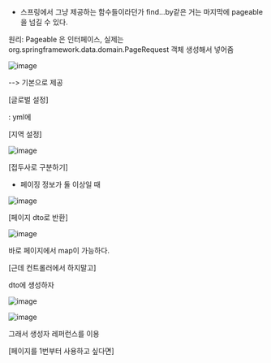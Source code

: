 - 스프링에서 그냥 제공하는 함수들이라던가 find...by같은 거는 마지막에 pageable을 넘길 수 있다.

원리: Pageable 은 인터페이스, 실제는 org.springframework.data.domain.PageRequest 객체 생성해서 넣어줌

![image](https://user-images.githubusercontent.com/108928206/194794175-0af10111-6819-4d66-a1bf-c0f52c98ed8f.png)

--> 기본으로 제공

[글로벌 설정]

: yml에

[지역 설정]

![image](https://user-images.githubusercontent.com/108928206/194794454-07cc1224-fe2c-42ed-beee-13805b2e8bda.png)

[접두사로 구분하기]

- 페이징 정보가 둘 이상일 때

![image](https://user-images.githubusercontent.com/108928206/194796681-6f2c00e6-6157-46e5-93ff-4eabe4f8c212.png)

 
[페이지 dto로 반환]

![image](https://user-images.githubusercontent.com/108928206/194797067-f7f67931-954e-4526-b799-533a1e2d0478.png)

바로 페이지에서 map이 가능하다.

[근데 컨트롤러에서 하지말고]

dto에 생성하자

![image](https://user-images.githubusercontent.com/108928206/194797401-68bfd7cd-dc8d-4e5d-b860-68c3dbae4bc4.png)

![image](https://user-images.githubusercontent.com/108928206/194797369-68bbf9ea-6536-4bb9-a703-0cf0111bda97.png)

그래서 생성자 레퍼런스를 이용

[페이지를 1번부터 사용하고 싶다면]


